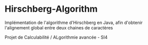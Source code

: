 # Hirschberg-Algorithm
Implémentation de l'algorithme d'Hirschberg en Java, afin d'obtenir l'alignement global entre deux chaines de caractères 

Projet de Calculabilité / ALgorithmie avancée - SI4
